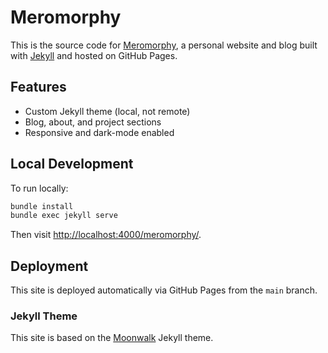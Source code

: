 # Meromorphy

This is the source code for [Meromorphy](https://rnepal2.github.io/meromorphy/), a personal website and blog built with [Jekyll](https://jekyllrb.com/) and hosted on GitHub Pages.

## Features

- Custom Jekyll theme (local, not remote)
- Blog, about, and project sections
- Responsive and dark-mode enabled

## Local Development

To run locally:

```sh
bundle install
bundle exec jekyll serve
```

Then visit [http://localhost:4000/meromorphy/](http://localhost:4000/meromorphy/).

## Deployment

This site is deployed automatically via GitHub Pages from the `main` branch.

### Jekyll Theme

This site is based on the [Moonwalk](https://github.com/abhinavs/moonwalk) Jekyll theme.

